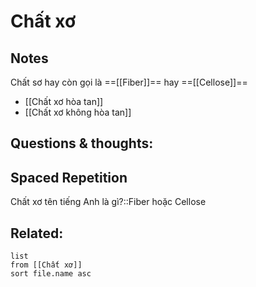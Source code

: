 # Chất xơ

## Notes
Chất sơ hay còn gọi là ==[[Fiber]]== hay ==[[Cellose]]==
- [[Chất xơ hòa tan]]
- [[Chất xơ không hòa tan]]
<!--SR:!2021-09-14,18,250!2021-09-15,19,250-->

## Questions & thoughts:


## Spaced Repetition
Chất xơ tên tiếng Anh là gì?::Fiber hoặc Cellose
<!--SR:!2021-09-16,20,250-->

## Related:
```dataview
list
from [[Chất xơ]]
sort file.name asc
```


